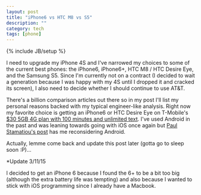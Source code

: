 ```yaml
---
layout: post
title: "iPhone6 vs HTC M8 vs S5"
description: ""
category: tech
tags: [phone]
---
```

{% include JB/setup %}

I need to upgrade my iPhone 4S and I've narrowed my choices to some of the current best phones: the iPhone6, iPhone6+,
HTC M8 / HTC Desire Eye, and the Samsung S5. Since I'm currently not on a contract (I decided to wait a generation
because I was happy with my 4S until I dropped it and cracked its screen), I also need to decide whether I should
continue to use AT&T.

There's a billion comparison articles out there so in my post I'll list my personal reasons backed with my
typical engineer-like analysis. Right now my favorite choice is getting an iPhone6 or HTC Desire Eye on T-Mobile's
[$30 5GB 4G plan with 100 minutes and unlimited text](http://support.t-mobile.com/thread/69201). I've used Android
in the past and was leaning towards going with iOS once again but [Paul Stamatiou's post](http://paulstamatiou.com/android-is-better/)
 has me reconsidering Android.

Actually, lemme come back and update this post later (gotta go to sleep soon :P)...

*Update 3/11/15

I decided to get an iPhone 6 because I found the 6+ to be a bit too big (although the extra battery life was tempting)
and also because I wanted to stick with iOS programming since I already have a Macbook.